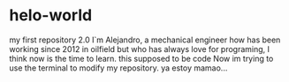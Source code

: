 # helo-world
my first repository
2.0
I`m Alejandro, a mechanical engineer how has been working since 2012 in oilfield but who has always love for programing, I think now is the time to learn.
this supposed to be code
Now im trying to use the terminal to modify my repository.
ya estoy mamao...
